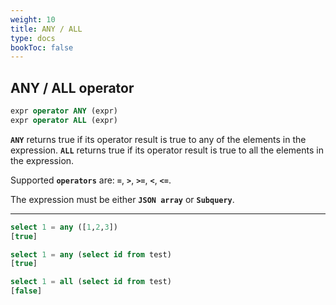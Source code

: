 ```yaml
---
weight: 10
title: ANY / ALL
type: docs
bookToc: false
---
```


## ANY / ALL operator

```SQL
expr operator ANY (expr)
expr operator ALL (expr)
```

**`ANY`** returns true if its operator result is true to any of the elements in the expression.
**`ALL`** returns true if its operator result is true to all the elements in the expression.

Supported **`operators`** are: **`=`**, **`>`**, **`>=`**, **`<`**, **`<=`**.

The expression must be either **`JSON array`** or **`Subquery`**.

---

```SQL
select 1 = any ([1,2,3])
[true]

select 1 = any (select id from test)
[true]

select 1 = all (select id from test)
[false]
```
